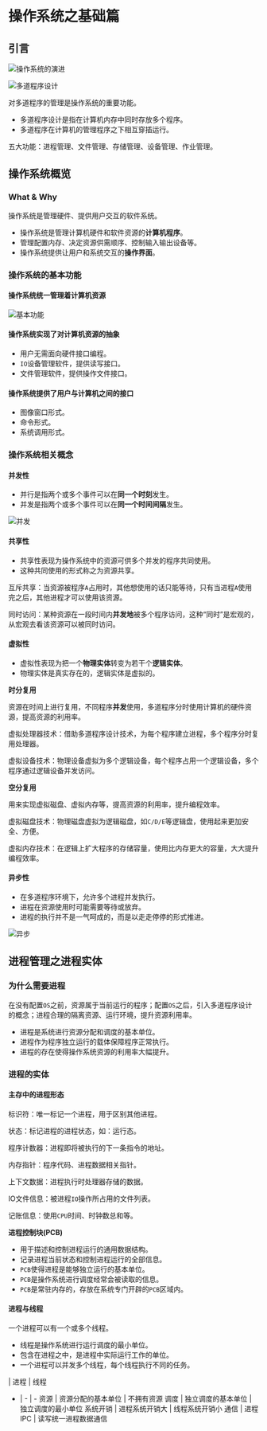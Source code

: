 # 操作系统之基础篇

## 引言

![操作系统的演进](assets/evolution.png)

![多道程序设计](assets/multi-programming.png)

对多道程序的管理是操作系统的重要功能。

- 多道程序设计是指在计算机内存中同时存放多个程序。
- 多道程序在计算机的管理程序之下相互穿插运行。

五大功能：进程管理、文件管理、存储管理、设备管理、作业管理。

## 操作系统概览

### What & Why

操作系统是管理硬件、提供用户交互的软件系统。

- 操作系统是管理计算机硬件和软件资源的**计算机程序**。
- 管理配置内存、决定资源供需顺序、控制输入输出设备等。
- 操作系统提供让用户和系统交互的**操作界面**。

### 操作系统的基本功能

#### 操作系统统一管理着计算机资源

![基本功能](assets/basic-function.png)

#### 操作系统实现了对计算机资源的抽象

- 用户无需面向硬件接口编程。
- `IO`设备管理软件，提供读写接口。
- 文件管理软件，提供操作文件接口。

#### 操作系统提供了用户与计算机之间的接口

- 图像窗口形式。
- 命令形式。
- 系统调用形式。

### 操作系统相关概念

#### 并发性

- 并行是指两个或多个事件可以在**同一个时刻**发生。
- 并发是指两个或多个事件可以在**同一个时间间隔**发生。

![并发](assets/concurrent.png)

#### 共享性

- 共享性表现为操作系统中的资源可供多个并发的程序共同使用。
- 这种共同使用的形式称之为资源共享。

互斥共享：当资源被程序`A`占用时，其他想使用的话只能等待，只有当进程`A`使用完之后，其他进程才可以使用该资源。

同时访问：某种资源在一段时间内**并发地**被多个程序访问，这种“同时”是宏观的，从宏观去看该资源可以被同时访问。

#### 虚拟性

- 虚拟性表现为把一个**物理实体**转变为若干个**逻辑实体**。
- 物理实体是真实存在的，逻辑实体是虚拟的。

**时分复用**

资源在时间上进行复用，不同程序**并发**使用，多道程序分时使用计算机的硬件资源，提高资源的利用率。

虚拟处理器技术：借助多道程序设计技术，为每个程序建立进程，多个程序分时复用处理器。

虚拟设备技术：物理设备虚拟为多个逻辑设备，每个程序占用一个逻辑设备，多个程序通过逻辑设备并发访问。

**空分复用**

用来实现虚拟磁盘、虚拟内存等，提高资源的利用率，提升编程效率。

虚拟磁盘技术：物理磁盘虚拟为逻辑磁盘，如`C/D/E`等逻辑盘，使用起来更加安全、方便。

虚拟内存技术：在逻辑上扩大程序的存储容量，使用比内存更大的容量，大大提升编程效率。

#### 异步性

- 在多道程序环境下，允许多个进程并发执行。
- 进程在资源使用时可能需要等待或放弃。
- 进程的执行并不是一气呵成的，而是以走走停停的形式推进。

![异步](assets/asynchronous.png)

## 进程管理之进程实体

### 为什么需要进程

在没有配置`OS`之前，资源属于当前运行的程序；配置`OS`之后，引入多道程序设计的概念；进程合理的隔离资源、运行环境，提升资源利用率。

- 进程是系统进行资源分配和调度的基本单位。
- 进程作为程序独立运行的载体保障程序正常执行。
- 进程的存在使得操作系统资源的利用率大幅提升。

### 进程的实体

#### 主存中的进程形态

标识符：唯一标记一个进程，用于区别其他进程。

状态：标记进程的进程状态，如：运行态。

程序计数器：进程即将被执行的下一条指令的地址。

内存指针：程序代码、进程数据相关指针。

上下文数据：进程执行时处理器存储的数据。

IO文件信息：被进程`IO`操作所占用的文件列表。

记账信息：使用`CPU`时间、时钟数总和等。

**进程控制块(PCB)**

- 用于描述和控制进程运行的通用数据结构。
- 记录进程当前状态和控制进程运行的全部信息。
- `PCB`使得进程是能够独立运行的基本单位。
- `PCB`是操作系统进行调度经常会被读取的信息。
- `PCB`是常驻内存的，存放在系统专门开辟的`PCB`区域内。

#### 进程与线程

一个进程可以有一个或多个线程。

- 线程是操作系统进行运行调度的最小单位。
- 包含在进程之中，是进程中实际运行工作的单位。
- 一个进程可以并发多个线程，每个线程执行不同的任务。

| 进程 | 线程
- | - | -
资源 | 资源分配的基本单位 | 不拥有资源
调度 | 独立调度的基本单位 | 独立调度的最小单位
系统开销 | 进程系统开销大 | 线程系统开销小
通信 | 进程IPC | 读写统一进程数据通信
